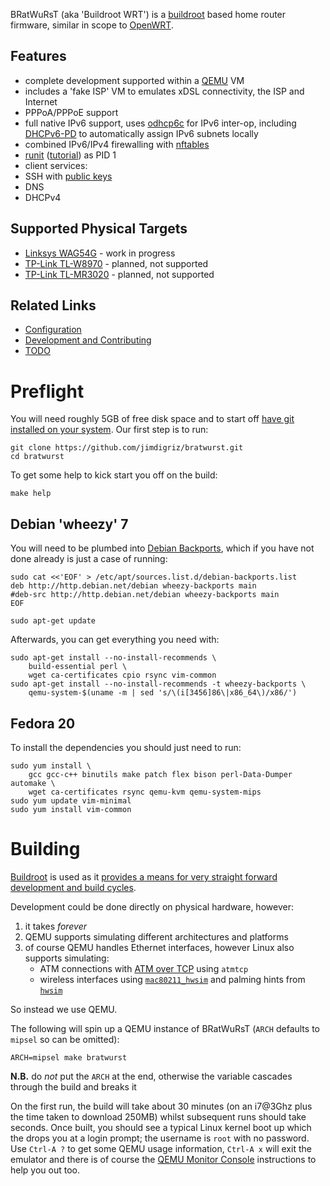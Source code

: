 BRatWuRsT (aka 'Buildroot WRT') is a [buildroot](http://buildroot.uclibc.org/) based home router firmware, similar in scope to [OpenWRT](https://openwrt.org/).

## Features

 * complete development supported within a [QEMU](http://www.qemu.org/) VM
 * includes a 'fake ISP' VM to emulates xDSL connectivity, the ISP and Internet
 * PPPoA/PPPoE support
 * full native IPv6 support, uses [odhcp6c](https://github.com/sbyx/odhcp6c) for IPv6 inter-op, including [DHCPv6-PD](http://en.wikipedia.org/wiki/Prefix_delegation) to automatically assign IPv6 subnets locally
 * combined IPv6/IPv4 firewalling with [nftables](http://wiki.nftables.org/)
 * [runit](http://smarden.org/runit/) ([tutorial](http://www.sanityinc.com/articles/init-scripts-considered-harmful/)) as PID 1
 * client services:
  * SSH with [public keys](https://macnugget.org/projects/publickeys/)
  * DNS
  * DHCPv4

## Supported Physical Targets

 * [Linksys WAG54G](board/linksys/wag54g/README.md) - work in progress
 * [TP-Link TL-W8970](board/tp-link/tl-w8970/README.md) - planned, not supported
 * [TP-Link TL-MR3020](board/tp-link/tl-mr3020/README.md) - planned, not supported

## Related Links

 * [Configuration](CONFIGURATION.md)
 * [Development and Contributing](DEVELOPMENT.md)
 * [TODO](TODO.md)

# Preflight

You will need roughly 5GB of free disk space and to start off [have git installed on your system](http://git-scm.com/book/en/Getting-Started-Installing-Git).  Our first step is to run:

    git clone https://github.com/jimdigriz/bratwurst.git
    cd bratwurst

To get some help to kick start you off on the build:

    make help

## Debian 'wheezy' 7

You will need to be plumbed into [Debian Backports](http://backports.debian.org/), which if you have not done already is just a case of running:

    sudo cat <<'EOF' > /etc/apt/sources.list.d/debian-backports.list
    deb http://http.debian.net/debian wheezy-backports main
    #deb-src http://http.debian.net/debian wheezy-backports main
    EOF
    
    sudo apt-get update

Afterwards, you can get everything you need with:

    sudo apt-get install --no-install-recommends \
    	build-essential perl \
    	wget ca-certificates cpio rsync vim-common
    sudo apt-get install --no-install-recommends -t wheezy-backports \
    	qemu-system-$(uname -m | sed 's/\(i[3456]86\|x86_64\)/x86/')

## Fedora 20

To install the dependencies you should just need to run:

    sudo yum install \
    	gcc gcc-c++ binutils make patch flex bison perl-Data-Dumper automake \
    	wget ca-certificates rsync qemu-kvm qemu-system-mips
    sudo yum update vim-minimal
    sudo yum install vim-common

# Building

[Buildroot](http://www.buildroot.org/) is used as it [provides a means for very straight forward development and build cycles](http://elinux.org/images/2/2a/Using-buildroot-real-project.pdf).

Development could be done directly on physical hardware, however:

 1. it takes *forever*
 1. QEMU supports simulating different architectures and platforms
 1. of course QEMU handles Ethernet interfaces, however Linux also supports simulating:
     * ATM connections with [ATM over TCP](http://tldp.org/HOWTO/ATM-Linux-HOWTO/device-setup.html#DEVICE-SETUP.ATM-OVER-TCP-SETUP) using `atmtcp`
     * wireless interfaces using [`mac80211_hwsim`](https://www.kernel.org/doc/Documentation/networking/mac80211_hwsim/README) and palming hints from [`hwsim`](http://hostap.epitest.fi/cgit/hostap/tree/tests/hwsim)

So instead we use QEMU.

The following will spin up a QEMU instance of BRatWuRsT (`ARCH` defaults to `mipsel` so can be omitted):

    ARCH=mipsel make bratwurst

**N.B.** do *not* put the `ARCH` at the end, otherwise the variable cascades through the build and breaks it

On the first run, the build will take about 30 minutes (on an i7@3Ghz plus the time taken to download 250MB) whilst subsequent runs should take seconds.  Once built, you should see a typical Linux kernel boot up which the drops you at a login prompt; the username is `root` with no password.  Use `Ctrl-A ?` to get some QEMU usage information, `Ctrl-A x` will exit the emulator and there is of course the [QEMU Monitor Console](http://wiki.qemu.org/download/qemu-doc.html#pcsys_005fmonitor) instructions to help you out too.
